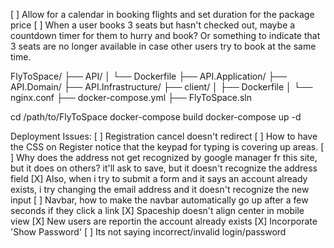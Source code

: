 [ ] Allow for a calendar in booking flights and set duration for the package price
[ ] When a user books 3 seats but hasn't checked out, maybe a countdown timer for them to hurry and book? Or something to indicate that 3 seats are no longer available in case other users try to book at the same time.



FlyToSpace/
├── API/
│   └── Dockerfile
├── API.Application/
├── API.Domain/
├── API.Infrastructure/
├── client/
│   ├── Dockerfile
│   └── nginx.conf
├── docker-compose.yml
├── FlyToSpace.sln



cd /path/to/FlyToSpace
docker-compose build
docker-compose up -d


Deployment Issues:
[ ] Registration cancel doesn't redirect
[ ] How to have the CSS on Register notice that the keypad for typing is covering up areas. 
[ ] Why does the address not get recognized by google manager fr this site, but it does on others? it'll ask to save, but it doesn't recognize the address field
[X] Also, when i try to submit a form and it says an account already exists, i try changing the email address and it doesn't recognize the new input
[ ] Navbar, how to make the navbar automatically go up after a few seconds if they click a link
[X] Spaceship doesn't align center in mobile view
[X] New users are reportin the account already exists
[X] Incorporate 'Show Password'
[ ] Its not saying incorrect/invalid login/password
